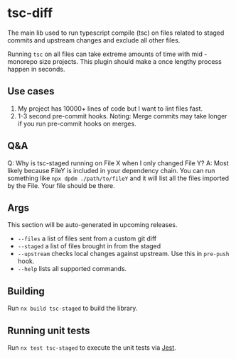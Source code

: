 # tsc-diff

The main lib used to run typescript compile (tsc) on files related to staged commits and upstream changes and exclude all other files.

Running `tsc` on all files can take extreme amounts of time with mid - monorepo size projects. This plugin should make a once lengthy process happen in seconds.

## Use cases

1. My project has 10000+ lines of code but I want to lint files fast.
2. 1-3 second pre-commit hooks. Noting: Merge commits may take longer if you run pre-commit hooks on merges.

## Q&A

Q: Why is tsc-staged running on File X when I only changed File Y?
A: Most likely because FileY is included in your dependency chain. You can run something like `npx dpdm ./path/to/fileY` and it will list all the files imported by the File. Your file should be there.

## Args

This section will be auto-generated in upcoming releases.

- `--files` a list of files sent from a custom git diff
- `--staged` a list of files brought in from the staged
- `--upstream` checks local changes against upstream. Use this in `pre-push` hook.
- `--help` lists all supported commands.

## Building

Run `nx build tsc-staged` to build the library.

## Running unit tests

Run `nx test tsc-staged` to execute the unit tests via [Jest](https://jestjs.io).
